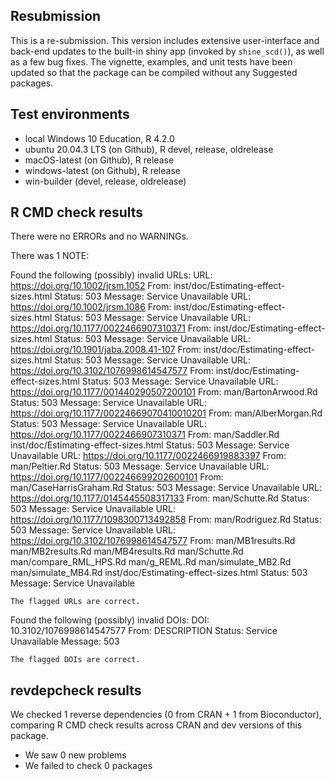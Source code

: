 ## Resubmission

This is a re-submission. This version includes extensive user-interface and back-end updates to the built-in shiny app (invoked by `shine_scd()`), as well as a few bug fixes. The vignette, examples, and unit tests have been updated so that the package can be compiled without any Suggested packages.

## Test environments

* local Windows 10 Education, R 4.2.0
* ubuntu 20.04.3 LTS (on Github), R devel, release, oldrelease
* macOS-latest (on Github), R release
* windows-latest (on Github), R release
* win-builder (devel, release, oldrelease)

## R CMD check results

There were no ERRORs and no WARNINGs. 

There was 1 NOTE:

Found the following (possibly) invalid URLs:
  URL: https://doi.org/10.1002/jrsm.1052
    From: inst/doc/Estimating-effect-sizes.html
    Status: 503
    Message: Service Unavailable
  URL: https://doi.org/10.1002/jrsm.1086
    From: inst/doc/Estimating-effect-sizes.html
    Status: 503
    Message: Service Unavailable
  URL: https://doi.org/10.1177/0022466907310371
    From: inst/doc/Estimating-effect-sizes.html
    Status: 503
    Message: Service Unavailable
  URL: https://doi.org/10.1901/jaba.2008.41-107
    From: inst/doc/Estimating-effect-sizes.html
    Status: 503
    Message: Service Unavailable
  URL: https://doi.org/10.3102/1076998614547577
    From: inst/doc/Estimating-effect-sizes.html
    Status: 503
    Message: Service Unavailable
  URL: https://doi.org/10.1177/001440290507200101
    From: man/BartonArwood.Rd
    Status: 503
    Message: Service Unavailable
  URL: https://doi.org/10.1177/00224669070410010201
    From: man/AlberMorgan.Rd
    Status: 503
    Message: Service Unavailable
  URL: https://doi.org/10.1177/0022466907310371
    From: man/Saddler.Rd
          inst/doc/Estimating-effect-sizes.html
    Status: 503
    Message: Service Unavailable
  URL: https://doi.org/10.1177/0022466919883397
    From: man/Peltier.Rd
    Status: 503
    Message: Service Unavailable
  URL: https://doi.org/10.1177/002246699202600101
    From: man/CaseHarrisGraham.Rd
    Status: 503
    Message: Service Unavailable
  URL: https://doi.org/10.1177/0145445508317133
    From: man/Schutte.Rd
    Status: 503
    Message: Service Unavailable
  URL: https://doi.org/10.1177/1098300713492858
    From: man/Rodriguez.Rd
    Status: 503
    Message: Service Unavailable
  URL: https://doi.org/10.3102/1076998614547577
    From: man/MB1results.Rd
          man/MB2results.Rd
          man/MB4results.Rd
          man/Schutte.Rd
          man/compare_RML_HPS.Rd
          man/g_REML.Rd
          man/simulate_MB2.Rd
          man/simulate_MB4.Rd
          inst/doc/Estimating-effect-sizes.html
    Status: 503
    Message: Service Unavailable
    
    The flagged URLs are correct.

Found the following (possibly) invalid DOIs:
  DOI: 10.3102/1076998614547577
    From: DESCRIPTION
    Status: Service Unavailable
    Message: 503
    
    The flagged DOIs are correct.
    
## revdepcheck results

We checked 1 reverse dependencies (0 from CRAN + 1 from Bioconductor), comparing R CMD check results across CRAN and dev versions of this package.

 * We saw 0 new problems
 * We failed to check 0 packages
